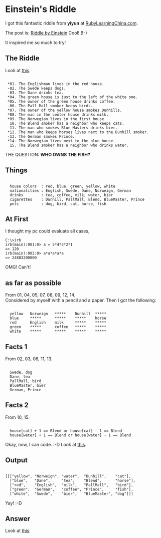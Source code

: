 Einstein's Riddle
=================

I got this fantastic riddle from **yiyun** at [RubyLearningChina.com](http://cn.rubylearning.com/home/index.php).

The post is: [Riddle by Einstein](http://cn.rubylearning.com/blog/posts/riddle-by-einstein.rb) Cool! B-)

It inspired me so much to try!


The Riddle
----------

Look at [this](http://www.manbottle.com/trivia/einstein_s_riddle).

<pre><code>
 *01. The Englishman lives in the red house.
 -02. The Swede keeps dogs.
 -03. The Dane drinks tea.
 *04. The green house is just to the left of the white one.
 *05. The owner of the green house drinks coffee.
 -06. The Pall Mall smoker keeps birds.
 *07. The owner of the yellow house smokes Dunhills.
 *08. The man in the center house drinks milk.
 *09. The Norwegian lives in the first house.
  10. The Blend smoker has a neighbor who keeps cats.
 -11. The man who smokes Blue Masters drinks bier.
 *12. The man who keeps horses lives next to the Dunhill smoker.
 -13. The German smokes Prince.
 *14. The Norwegian lives next to the blue house.
  15. The Blend smoker has a neighbor who drinks water.
</code></pre>

THE QUESTION: **WHO OWNS THE FISH?**

Things
------
<pre><code>
  house colors  : red, blue, green, yellow, white
  nationalities : English, Swede, Dane, Norweign, German
  drinks        : tea, coffee, milk, water, bier
  cigarettes    : Dunhill, PallMall, Blend, BlueMaster, Prince
  pets          : dog, bird, cat, horse, fish
</code></pre>


At First
--------
I thought my pc could evaluate all cases, 

	C:\>irb
	irb(main):001:0> a = 5*4*3*2*1
	=> 120
	irb(main):002:0> a*a*a*a*a
	=> 24883200000

OMG! Can't!

as far as possible
------------------

From 01, 04, 05, 07, 08, 09, 12, 14.    
Considered by myself with a pencil and a paper. Then I got the following:

<pre><code>
  yellow   Norweign   *****    Dunhill  *****
  blue     *****      *****    *****    horse
  red      English    milk     *****    *****
  green    *****      coffee   *****    *****
  white    *****      *****    *****    *****
</code></pre>


Facts 1
-------

From 02, 03, 06, 11, 13.

<pre><code>
  Swede, dog
  Dane, tea
  PallMall, bird
  BlueMaster, bier
  German, Prince
</code></pre>


Facts 2
-------

From 10, 15.

<pre><code>
  house[cat] + 1 == Blend or house[cat] - 1 == Blend
  house[water] + 1 == Blend or house[water] - 1 == Blend
</code></pre>

Okay, now, I can code. :-D Look at [this](http://github.com/ashbb/einstein_s_riddle/blob/master/einstein_s_riddle.rb).


Output
------

<pre><code>
[[["yellow", "Norweign", "water",  "Dunhill",    "cat"],
  ["blue",   "Dane",     "tea",    "Blend",      "horse"],
  ["red",    "English",  "milk",   "PallMall",   "bird"],
  ["green",  "German",   "coffee", "Prince",     "fish"],
  ["white",  "Swede",    "bier",   "BlueMaster", "dog"]]]
</code></pre>

Yay! :-D


Answer
------

Look at [this](http://www.manbottle.com/trivia/einstein_s_riddle/einstein_s_riddle_answer). 


